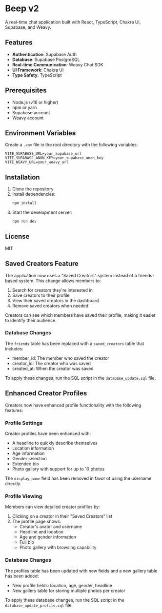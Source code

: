 # Beep v2

A real-time chat application built with React, TypeScript, Chakra UI, Supabase, and Weavy.

## Features

- **Authentication**: Supabase Auth
- **Database**: Supabase PostgreSQL
- **Real-time Communication**: Weavy Chat SDK
- **UI Framework**: Chakra UI
- **Type Safety**: TypeScript

## Prerequisites

- Node.js (v16 or higher)
- npm or yarn
- Supabase account
- Weavy account

## Environment Variables

Create a `.env` file in the root directory with the following variables:

```env
VITE_SUPABASE_URL=your_supabase_url
VITE_SUPABASE_ANON_KEY=your_supabase_anon_key
VITE_WEAVY_URL=your_weavy_url
```

## Installation

1. Clone the repository
2. Install dependencies:
   ```bash
   npm install
   ```
3. Start the development server:
   ```bash
   npm run dev
   ```

## License

MIT

## Saved Creators Feature

The application now uses a "Saved Creators" system instead of a friends-based system. This change allows members to:

1. Search for creators they're interested in
2. Save creators to their profile
3. View their saved creators in the dashboard
4. Remove saved creators when needed

Creators can see which members have saved their profile, making it easier to identify their audience.

### Database Changes

The `friends` table has been replaced with a `saved_creators` table that includes:
- member_id: The member who saved the creator
- creator_id: The creator who was saved
- created_at: When the creator was saved

To apply these changes, run the SQL script in the `database_update.sql` file.

## Enhanced Creator Profiles

Creators now have enhanced profile functionality with the following features:

### Profile Settings

Creator profiles have been enhanced with:
- A headline to quickly describe themselves
- Location information
- Age information
- Gender selection
- Extended bio
- Photo gallery with support for up to 10 photos

The `display_name` field has been removed in favor of using the username directly.

### Profile Viewing

Members can view detailed creator profiles by:
1. Clicking on a creator in their "Saved Creators" list
2. The profile page shows:
   - Creator's avatar and username
   - Headline and location 
   - Age and gender information
   - Full bio
   - Photo gallery with browsing capability

### Database Changes

The profiles table has been updated with new fields and a new gallery table has been added:
- New profile fields: location, age, gender, headline
- New gallery table for storing multiple photos per creator

To apply these database changes, run the SQL script in the `database_update_profile.sql` file.